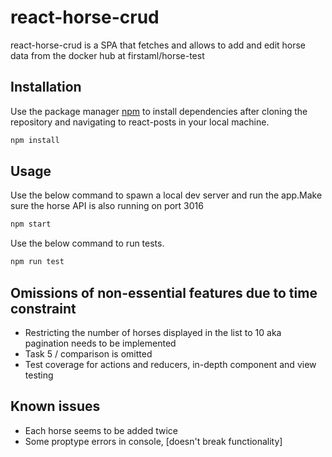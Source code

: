 # react-horse-crud

react-horse-crud is a SPA that fetches and allows to add and edit horse data from the docker hub at
firstaml/horse-test

## Installation

Use the package manager [npm](https://www.npmjs.com/get-npm) to install dependencies after cloning the repository and navigating to react-posts in your local machine.

```bash
npm install
```

## Usage

Use the below command to spawn a local dev server and run the app.Make sure the horse API is also running on port 3016

```bash
npm start
```

Use the below command to run tests.

```bash
npm run test
```

## Omissions of non-essential features due to time constraint

- Restricting the number of horses displayed in the list to 10 aka  pagination needs to be implemented
- Task 5 / comparison is omitted
- Test coverage for actions and reducers, in-depth component and view testing

## Known issues

- Each horse seems to be added twice
- Some proptype errors in console, [doesn't break functionality]


